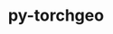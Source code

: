 ---
title: "py-torchgeo"
layout: cache
categories: [package, develop]
meta: {"versions": ["0.3.1", "0.4.0", "0.4.1"], "compilers": ["apple-clang@=14.0.0", "apple-clang@=14.0.3", "gcc@=11.3.0", "gcc@=7.3.1"], "oss": ["amzn2", "ubuntu22.04", "ventura"], "platforms": ["darwin", "linux"], "targets": ["aarch64", "ivybridge", "x86_64_v3", "x86_64_v4"], "stacks": ["ml-darwin-aarch64-mps", "ml-linux-x86_64-cpu", "ml-linux-x86_64-cuda", "root"], "num_specs": 120, "num_specs_by_stack": {"root": 120, "ml-darwin-aarch64-mps": 15, "ml-linux-x86_64-cpu": 31, "ml-linux-x86_64-cuda": 36}}
spec_details: [{"hash": "tw4ph2suzp65enafcdumt736xaxcrrfj", "compiler": "apple-clang@=14.0.0", "versions": ["0.4.1"], "os": "ventura", "platform": "darwin", "target": "aarch64", "variants": ["build_system=python_pip", "~datasets", "~docs", "~style", "~tests"], "stacks": ["root", "ml-darwin-aarch64-mps"], "size": "-", "tarball": "https://binaries.spack.io/develop/build_cache/darwin-ventura-aarch64/apple-clang-14.0.0/py-torchgeo-0.4.1/darwin-ventura-aarch64-apple-clang-14.0.0-py-torchgeo-0.4.1-tw4ph2suzp65enafcdumt736xaxcrrfj.spack"}, {"hash": "iidnpofkn6mvo5e4urypsumx6gk5mvsp", "compiler": "apple-clang@=14.0.0", "versions": ["0.4.1"], "os": "ventura", "platform": "darwin", "target": "aarch64", "variants": ["build_system=python_pip", "~datasets", "~docs", "~style", "~tests"], "stacks": ["root", "ml-darwin-aarch64-mps"], "size": "-", "tarball": "https://binaries.spack.io/develop/build_cache/darwin-ventura-aarch64/apple-clang-14.0.0/py-torchgeo-0.4.1/darwin-ventura-aarch64-apple-clang-14.0.0-py-torchgeo-0.4.1-iidnpofkn6mvo5e4urypsumx6gk5mvsp.spack"}, {"hash": "czcsrkutvnhlt4vtzlyyqgqwigbti63v", "compiler": "apple-clang@=14.0.0", "versions": ["0.4.1"], "os": "ventura", "platform": "darwin", "target": "aarch64", "variants": ["build_system=python_pip", "~datasets", "~docs", "~style", "~tests"], "stacks": ["root", "ml-darwin-aarch64-mps"], "size": "-", "tarball": "https://binaries.spack.io/develop/build_cache/darwin-ventura-aarch64/apple-clang-14.0.0/py-torchgeo-0.4.1/darwin-ventura-aarch64-apple-clang-14.0.0-py-torchgeo-0.4.1-czcsrkutvnhlt4vtzlyyqgqwigbti63v.spack"}, {"hash": "sfkoxce6t4nhdm2ozt4wf2rpw5n7csbg", "compiler": "apple-clang@=14.0.3", "versions": ["0.4.1"], "os": "ventura", "platform": "darwin", "target": "aarch64", "variants": ["build_system=python_pip", "~datasets", "~docs", "~style", "~tests"], "stacks": ["root", "ml-darwin-aarch64-mps"], "size": "-", "tarball": "https://binaries.spack.io/develop/build_cache/darwin-ventura-aarch64/apple-clang-14.0.3/py-torchgeo-0.4.1/darwin-ventura-aarch64-apple-clang-14.0.3-py-torchgeo-0.4.1-sfkoxce6t4nhdm2ozt4wf2rpw5n7csbg.spack"}, {"hash": "5tv7emzm3gyqlvr7rthecrwumvvxwyh2", "compiler": "apple-clang@=14.0.3", "versions": ["0.4.1"], "os": "ventura", "platform": "darwin", "target": "aarch64", "variants": ["build_system=python_pip", "~datasets", "~docs", "~style", "~tests"], "stacks": ["root", "ml-darwin-aarch64-mps"], "size": "-", "tarball": "https://binaries.spack.io/develop/build_cache/darwin-ventura-aarch64/apple-clang-14.0.3/py-torchgeo-0.4.1/darwin-ventura-aarch64-apple-clang-14.0.3-py-torchgeo-0.4.1-5tv7emzm3gyqlvr7rthecrwumvvxwyh2.spack"}, {"hash": "ejuod3fogd2easebsftb24vxngew4m47", "compiler": "apple-clang@=14.0.3", "versions": ["0.4.1"], "os": "ventura", "platform": "darwin", "target": "aarch64", "variants": ["build_system=python_pip", "~datasets", "~docs", "~style", "~tests"], "stacks": ["root", "ml-darwin-aarch64-mps"], "size": "-", "tarball": "https://binaries.spack.io/develop/build_cache/darwin-ventura-aarch64/apple-clang-14.0.3/py-torchgeo-0.4.1/darwin-ventura-aarch64-apple-clang-14.0.3-py-torchgeo-0.4.1-ejuod3fogd2easebsftb24vxngew4m47.spack"}, {"hash": "cddrv35rekszb6vnb2hg2keieqcpgjey", "compiler": "apple-clang@=14.0.3", "versions": ["0.4.1"], "os": "ventura", "platform": "darwin", "target": "aarch64", "variants": ["build_system=python_pip", "~datasets", "~docs", "~style", "~tests"], "stacks": ["root", "ml-darwin-aarch64-mps"], "size": "-", "tarball": "https://binaries.spack.io/develop/build_cache/darwin-ventura-aarch64/apple-clang-14.0.3/py-torchgeo-0.4.1/darwin-ventura-aarch64-apple-clang-14.0.3-py-torchgeo-0.4.1-cddrv35rekszb6vnb2hg2keieqcpgjey.spack"}, {"hash": "h5bhvivju36rpzn5zlz32sxo435m5mqo", "compiler": "apple-clang@=14.0.3", "versions": ["0.4.1"], "os": "ventura", "platform": "darwin", "target": "aarch64", "variants": ["build_system=python_pip", "~datasets", "~docs", "~style", "~tests"], "stacks": ["root", "ml-darwin-aarch64-mps"], "size": "-", "tarball": "https://binaries.spack.io/develop/build_cache/darwin-ventura-aarch64/apple-clang-14.0.3/py-torchgeo-0.4.1/darwin-ventura-aarch64-apple-clang-14.0.3-py-torchgeo-0.4.1-h5bhvivju36rpzn5zlz32sxo435m5mqo.spack"}, {"hash": "r5uu6iegl2hr76cme3kn7wdfvry2hocf", "compiler": "apple-clang@=14.0.3", "versions": ["0.4.1"], "os": "ventura", "platform": "darwin", "target": "aarch64", "variants": ["build_system=python_pip", "~datasets", "~docs", "~style", "~tests"], "stacks": ["root", "ml-darwin-aarch64-mps"], "size": "-", "tarball": "https://binaries.spack.io/develop/build_cache/darwin-ventura-aarch64/apple-clang-14.0.3/py-torchgeo-0.4.1/darwin-ventura-aarch64-apple-clang-14.0.3-py-torchgeo-0.4.1-r5uu6iegl2hr76cme3kn7wdfvry2hocf.spack"}, {"hash": "uhidrjitjjte4fdg6wiw62iswwxvikdd", "compiler": "apple-clang@=14.0.3", "versions": ["0.4.1"], "os": "ventura", "platform": "darwin", "target": "aarch64", "variants": ["build_system=python_pip", "~datasets", "~docs", "~style", "~tests"], "stacks": ["root", "ml-darwin-aarch64-mps"], "size": "-", "tarball": "https://binaries.spack.io/develop/build_cache/darwin-ventura-aarch64/apple-clang-14.0.3/py-torchgeo-0.4.1/darwin-ventura-aarch64-apple-clang-14.0.3-py-torchgeo-0.4.1-uhidrjitjjte4fdg6wiw62iswwxvikdd.spack"}, {"hash": "lrms7firs7zvjkylqykqhfph6cuwzr3e", "compiler": "apple-clang@=14.0.3", "versions": ["0.4.1"], "os": "ventura", "platform": "darwin", "target": "aarch64", "variants": ["build_system=python_pip", "~datasets", "~docs", "~style", "~tests"], "stacks": ["root", "ml-darwin-aarch64-mps"], "size": "-", "tarball": "https://binaries.spack.io/develop/build_cache/darwin-ventura-aarch64/apple-clang-14.0.3/py-torchgeo-0.4.1/darwin-ventura-aarch64-apple-clang-14.0.3-py-torchgeo-0.4.1-lrms7firs7zvjkylqykqhfph6cuwzr3e.spack"}, {"hash": "45viheuf5mvbfjw5zuoabqxbg4q2t5cs", "compiler": "apple-clang@=14.0.3", "versions": ["0.4.1"], "os": "ventura", "platform": "darwin", "target": "aarch64", "variants": ["build_system=python_pip", "~datasets", "~docs", "~style", "~tests"], "stacks": ["root", "ml-darwin-aarch64-mps"], "size": "-", "tarball": "https://binaries.spack.io/develop/build_cache/darwin-ventura-aarch64/apple-clang-14.0.3/py-torchgeo-0.4.1/darwin-ventura-aarch64-apple-clang-14.0.3-py-torchgeo-0.4.1-45viheuf5mvbfjw5zuoabqxbg4q2t5cs.spack"}, {"hash": "zyemouow4zuxx4yjbaojwk3t33dk4wnx", "compiler": "apple-clang@=14.0.3", "versions": ["0.4.1"], "os": "ventura", "platform": "darwin", "target": "aarch64", "variants": ["build_system=python_pip", "~datasets", "~docs", "~style", "~tests"], "stacks": ["root", "ml-darwin-aarch64-mps"], "size": "-", "tarball": "https://binaries.spack.io/develop/build_cache/darwin-ventura-aarch64/apple-clang-14.0.3/py-torchgeo-0.4.1/darwin-ventura-aarch64-apple-clang-14.0.3-py-torchgeo-0.4.1-zyemouow4zuxx4yjbaojwk3t33dk4wnx.spack"}, {"hash": "x6tx5hpaaeoefdngpczztuzr4a3wgzpo", "compiler": "apple-clang@=14.0.3", "versions": ["0.4.1"], "os": "ventura", "platform": "darwin", "target": "aarch64", "variants": ["build_system=python_pip", "~datasets", "~docs", "~style", "~tests"], "stacks": ["root", "ml-darwin-aarch64-mps"], "size": "-", "tarball": "https://binaries.spack.io/develop/build_cache/darwin-ventura-aarch64/apple-clang-14.0.3/py-torchgeo-0.4.1/darwin-ventura-aarch64-apple-clang-14.0.3-py-torchgeo-0.4.1-x6tx5hpaaeoefdngpczztuzr4a3wgzpo.spack"}, {"hash": "xyiktvqns6foqekfgsb3sgztjrpda4of", "compiler": "apple-clang@=14.0.3", "versions": ["0.4.1"], "os": "ventura", "platform": "darwin", "target": "aarch64", "variants": ["build_system=python_pip", "~datasets", "~docs", "~style", "~tests"], "stacks": ["root", "ml-darwin-aarch64-mps"], "size": "-", "tarball": "https://binaries.spack.io/develop/build_cache/darwin-ventura-aarch64/apple-clang-14.0.3/py-torchgeo-0.4.1/darwin-ventura-aarch64-apple-clang-14.0.3-py-torchgeo-0.4.1-xyiktvqns6foqekfgsb3sgztjrpda4of.spack"}, {"hash": "r2iprscqctz5tb5tg5gxaxqwdsspqxch", "compiler": "gcc@=7.3.1", "versions": ["0.3.1"], "os": "amzn2", "platform": "linux", "target": "ivybridge", "variants": ["build_system=python_pip", "~datasets", "~docs", "~style", "~tests"], "stacks": ["root"], "size": "-", "tarball": "https://binaries.spack.io/develop/build_cache/linux-amzn2-ivybridge/gcc-7.3.1/py-torchgeo-0.3.1/linux-amzn2-ivybridge-gcc-7.3.1-py-torchgeo-0.3.1-r2iprscqctz5tb5tg5gxaxqwdsspqxch.spack"}, {"hash": "kv46wexv4265rguzsbublhp5np2txfdj", "compiler": "gcc@=7.3.1", "versions": ["0.3.1"], "os": "amzn2", "platform": "linux", "target": "ivybridge", "variants": ["build_system=python_pip", "~datasets", "~docs", "~style", "~tests"], "stacks": ["root"], "size": "-", "tarball": "https://binaries.spack.io/develop/build_cache/linux-amzn2-ivybridge/gcc-7.3.1/py-torchgeo-0.3.1/linux-amzn2-ivybridge-gcc-7.3.1-py-torchgeo-0.3.1-kv46wexv4265rguzsbublhp5np2txfdj.spack"}, {"hash": "tyqklhzsllek7yonwiw7nd3utah5h4hn", "compiler": "gcc@=7.3.1", "versions": ["0.3.1"], "os": "amzn2", "platform": "linux", "target": "ivybridge", "variants": ["build_system=python_pip", "~datasets", "~docs", "~style", "~tests"], "stacks": ["root"], "size": "-", "tarball": "https://binaries.spack.io/develop/build_cache/linux-amzn2-ivybridge/gcc-7.3.1/py-torchgeo-0.3.1/linux-amzn2-ivybridge-gcc-7.3.1-py-torchgeo-0.3.1-tyqklhzsllek7yonwiw7nd3utah5h4hn.spack"}, {"hash": "azznserof5qmry2s33pynazteqom5p6e", "compiler": "gcc@=7.3.1", "versions": ["0.3.1"], "os": "amzn2", "platform": "linux", "target": "ivybridge", "variants": ["build_system=python_pip", "~datasets", "~docs", "~style", "~tests"], "stacks": ["root"], "size": "-", "tarball": "https://binaries.spack.io/develop/build_cache/linux-amzn2-ivybridge/gcc-7.3.1/py-torchgeo-0.3.1/linux-amzn2-ivybridge-gcc-7.3.1-py-torchgeo-0.3.1-azznserof5qmry2s33pynazteqom5p6e.spack"}, {"hash": "fant66zcj6ut76j7xbk33p326plzphjo", "compiler": "gcc@=7.3.1", "versions": ["0.3.1"], "os": "amzn2", "platform": "linux", "target": "ivybridge", "variants": ["build_system=python_pip", "~datasets", "~docs", "~style", "~tests"], "stacks": ["root"], "size": "-", "tarball": "https://binaries.spack.io/develop/build_cache/linux-amzn2-ivybridge/gcc-7.3.1/py-torchgeo-0.3.1/linux-amzn2-ivybridge-gcc-7.3.1-py-torchgeo-0.3.1-fant66zcj6ut76j7xbk33p326plzphjo.spack"}, {"hash": "agjm2nyrcj3h6oopn7tm53qpkuyesakz", "compiler": "gcc@=7.3.1", "versions": ["0.3.1"], "os": "amzn2", "platform": "linux", "target": "ivybridge", "variants": ["build_system=python_pip", "~datasets", "~docs", "~style", "~tests"], "stacks": ["root"], "size": "-", "tarball": "https://binaries.spack.io/develop/build_cache/linux-amzn2-ivybridge/gcc-7.3.1/py-torchgeo-0.3.1/linux-amzn2-ivybridge-gcc-7.3.1-py-torchgeo-0.3.1-agjm2nyrcj3h6oopn7tm53qpkuyesakz.spack"}, {"hash": "fwx35zlze6xfflvu3chgz3kd6nvpgphm", "compiler": "gcc@=7.3.1", "versions": ["0.3.1"], "os": "amzn2", "platform": "linux", "target": "ivybridge", "variants": ["build_system=python_pip", "~datasets", "~docs", "~style", "~tests"], "stacks": ["root"], "size": "-", "tarball": "https://binaries.spack.io/develop/build_cache/linux-amzn2-ivybridge/gcc-7.3.1/py-torchgeo-0.3.1/linux-amzn2-ivybridge-gcc-7.3.1-py-torchgeo-0.3.1-fwx35zlze6xfflvu3chgz3kd6nvpgphm.spack"}, {"hash": "4fnyu2hid2ax6lvevfifkolo65rc5enn", "compiler": "gcc@=7.3.1", "versions": ["0.3.1"], "os": "amzn2", "platform": "linux", "target": "x86_64_v3", "variants": ["build_system=python_pip", "~datasets", "~docs", "~style", "~tests"], "stacks": ["root"], "size": "-", "tarball": "https://binaries.spack.io/develop/build_cache/linux-amzn2-x86_64_v3/gcc-7.3.1/py-torchgeo-0.3.1/linux-amzn2-x86_64_v3-gcc-7.3.1-py-torchgeo-0.3.1-4fnyu2hid2ax6lvevfifkolo65rc5enn.spack"}, {"hash": "4y5y3frivk4epncuwajehamzvyn4iqpc", "compiler": "gcc@=7.3.1", "versions": ["0.3.1"], "os": "amzn2", "platform": "linux", "target": "x86_64_v3", "variants": ["build_system=python_pip", "~datasets", "~docs", "~style", "~tests"], "stacks": ["root"], "size": "-", "tarball": "https://binaries.spack.io/develop/build_cache/linux-amzn2-x86_64_v3/gcc-7.3.1/py-torchgeo-0.3.1/linux-amzn2-x86_64_v3-gcc-7.3.1-py-torchgeo-0.3.1-4y5y3frivk4epncuwajehamzvyn4iqpc.spack"}, {"hash": "m5vt2x7wcjfvtj2o5b4eisxbwofcbcyn", "compiler": "gcc@=7.3.1", "versions": ["0.3.1"], "os": "amzn2", "platform": "linux", "target": "x86_64_v3", "variants": ["build_system=python_pip", "~datasets", "~docs", "~style", "~tests"], "stacks": ["root"], "size": "-", "tarball": "https://binaries.spack.io/develop/build_cache/linux-amzn2-x86_64_v3/gcc-7.3.1/py-torchgeo-0.3.1/linux-amzn2-x86_64_v3-gcc-7.3.1-py-torchgeo-0.3.1-m5vt2x7wcjfvtj2o5b4eisxbwofcbcyn.spack"}, {"hash": "ftqofvtfohtlayynxipfmblrw4z4f2de", "compiler": "gcc@=7.3.1", "versions": ["0.3.1"], "os": "amzn2", "platform": "linux", "target": "x86_64_v3", "variants": ["build_system=python_pip", "~datasets", "~docs", "~style", "~tests"], "stacks": ["root"], "size": "-", "tarball": "https://binaries.spack.io/develop/build_cache/linux-amzn2-x86_64_v3/gcc-7.3.1/py-torchgeo-0.3.1/linux-amzn2-x86_64_v3-gcc-7.3.1-py-torchgeo-0.3.1-ftqofvtfohtlayynxipfmblrw4z4f2de.spack"}, {"hash": "54s7iryh362rga7q5pjriwvgjk2bzgl7", "compiler": "gcc@=7.3.1", "versions": ["0.3.1"], "os": "amzn2", "platform": "linux", "target": "x86_64_v3", "variants": ["build_system=python_pip", "~datasets", "~docs", "~style", "~tests"], "stacks": ["root"], "size": "-", "tarball": "https://binaries.spack.io/develop/build_cache/linux-amzn2-x86_64_v3/gcc-7.3.1/py-torchgeo-0.3.1/linux-amzn2-x86_64_v3-gcc-7.3.1-py-torchgeo-0.3.1-54s7iryh362rga7q5pjriwvgjk2bzgl7.spack"}, {"hash": "oeifmemq5rvslw7jqn4myak2cljfryuu", "compiler": "gcc@=7.3.1", "versions": ["0.3.1"], "os": "amzn2", "platform": "linux", "target": "x86_64_v3", "variants": ["~datasets", "~docs", "~style", "~tests"], "stacks": ["root"], "size": "-", "tarball": "https://binaries.spack.io/develop/build_cache/linux-amzn2-x86_64_v3/gcc-7.3.1/py-torchgeo-0.3.1/linux-amzn2-x86_64_v3-gcc-7.3.1-py-torchgeo-0.3.1-oeifmemq5rvslw7jqn4myak2cljfryuu.spack"}, {"hash": "5iknkuqnvp7ytmd44rc576qfabvmvipl", "compiler": "gcc@=7.3.1", "versions": ["0.3.1"], "os": "amzn2", "platform": "linux", "target": "x86_64_v3", "variants": ["build_system=python_pip", "~datasets", "~docs", "~style", "~tests"], "stacks": ["root"], "size": "-", "tarball": "https://binaries.spack.io/develop/build_cache/linux-amzn2-x86_64_v3/gcc-7.3.1/py-torchgeo-0.3.1/linux-amzn2-x86_64_v3-gcc-7.3.1-py-torchgeo-0.3.1-5iknkuqnvp7ytmd44rc576qfabvmvipl.spack"}, {"hash": "wev2fpzzi32mlqnsgalbpj4hyrdw34lw", "compiler": "gcc@=7.3.1", "versions": ["0.3.1"], "os": "amzn2", "platform": "linux", "target": "x86_64_v3", "variants": ["build_system=python_pip", "~datasets", "~docs", "~style", "~tests"], "stacks": ["root"], "size": "-", "tarball": "https://binaries.spack.io/develop/build_cache/linux-amzn2-x86_64_v3/gcc-7.3.1/py-torchgeo-0.3.1/linux-amzn2-x86_64_v3-gcc-7.3.1-py-torchgeo-0.3.1-wev2fpzzi32mlqnsgalbpj4hyrdw34lw.spack"}, {"hash": "6zg2zr36jli2hx5r7tyhx4wjzdzx5txp", "compiler": "gcc@=7.3.1", "versions": ["0.3.1"], "os": "amzn2", "platform": "linux", "target": "x86_64_v3", "variants": ["build_system=python_pip", "~datasets", "~docs", "~style", "~tests"], "stacks": ["root"], "size": "-", "tarball": "https://binaries.spack.io/develop/build_cache/linux-amzn2-x86_64_v3/gcc-7.3.1/py-torchgeo-0.3.1/linux-amzn2-x86_64_v3-gcc-7.3.1-py-torchgeo-0.3.1-6zg2zr36jli2hx5r7tyhx4wjzdzx5txp.spack"}, {"hash": "oqbxa6tktrba53xz27eheq6vvtxneyht", "compiler": "gcc@=7.3.1", "versions": ["0.4.0"], "os": "amzn2", "platform": "linux", "target": "x86_64_v3", "variants": ["build_system=python_pip", "~datasets", "~docs", "~style", "~tests"], "stacks": ["root", "ml-linux-x86_64-cpu"], "size": "-", "tarball": "https://binaries.spack.io/develop/build_cache/linux-amzn2-x86_64_v3/gcc-7.3.1/py-torchgeo-0.4.0/linux-amzn2-x86_64_v3-gcc-7.3.1-py-torchgeo-0.4.0-oqbxa6tktrba53xz27eheq6vvtxneyht.spack"}, {"hash": "s7vmhdoco2rczogy5r3fox4iaffz6udq", "compiler": "gcc@=7.3.1", "versions": ["0.3.1"], "os": "amzn2", "platform": "linux", "target": "x86_64_v3", "variants": ["build_system=python_pip", "~datasets", "~docs", "~style", "~tests"], "stacks": ["root"], "size": "-", "tarball": "https://binaries.spack.io/develop/build_cache/linux-amzn2-x86_64_v3/gcc-7.3.1/py-torchgeo-0.3.1/linux-amzn2-x86_64_v3-gcc-7.3.1-py-torchgeo-0.3.1-s7vmhdoco2rczogy5r3fox4iaffz6udq.spack"}, {"hash": "fqcmnwhrgcxq3pe7ju6hvczjxz2kwc3y", "compiler": "gcc@=7.3.1", "versions": ["0.3.1"], "os": "amzn2", "platform": "linux", "target": "x86_64_v3", "variants": ["build_system=python_pip", "~datasets", "~docs", "~style", "~tests"], "stacks": ["root"], "size": "-", "tarball": "https://binaries.spack.io/develop/build_cache/linux-amzn2-x86_64_v3/gcc-7.3.1/py-torchgeo-0.3.1/linux-amzn2-x86_64_v3-gcc-7.3.1-py-torchgeo-0.3.1-fqcmnwhrgcxq3pe7ju6hvczjxz2kwc3y.spack"}, {"hash": "xtsmj7niqanj7twxoiksu22bru26qrhs", "compiler": "gcc@=7.3.1", "versions": ["0.3.1"], "os": "amzn2", "platform": "linux", "target": "x86_64_v3", "variants": ["build_system=python_pip", "~datasets", "~docs", "~style", "~tests"], "stacks": ["root"], "size": "-", "tarball": "https://binaries.spack.io/develop/build_cache/linux-amzn2-x86_64_v3/gcc-7.3.1/py-torchgeo-0.3.1/linux-amzn2-x86_64_v3-gcc-7.3.1-py-torchgeo-0.3.1-xtsmj7niqanj7twxoiksu22bru26qrhs.spack"}, {"hash": "guqrsn4rnwfn4nhz4ganps6h2ojr3jrn", "compiler": "gcc@=7.3.1", "versions": ["0.3.1"], "os": "amzn2", "platform": "linux", "target": "x86_64_v3", "variants": ["build_system=python_pip", "~datasets", "~docs", "~style", "~tests"], "stacks": ["root"], "size": "-", "tarball": "https://binaries.spack.io/develop/build_cache/linux-amzn2-x86_64_v3/gcc-7.3.1/py-torchgeo-0.3.1/linux-amzn2-x86_64_v3-gcc-7.3.1-py-torchgeo-0.3.1-guqrsn4rnwfn4nhz4ganps6h2ojr3jrn.spack"}, {"hash": "shqzuenr7wzrpnulllklh33beef33x2u", "compiler": "gcc@=7.3.1", "versions": ["0.3.1"], "os": "amzn2", "platform": "linux", "target": "x86_64_v3", "variants": ["build_system=python_pip", "~datasets", "~docs", "~style", "~tests"], "stacks": ["root"], "size": "-", "tarball": "https://binaries.spack.io/develop/build_cache/linux-amzn2-x86_64_v3/gcc-7.3.1/py-torchgeo-0.3.1/linux-amzn2-x86_64_v3-gcc-7.3.1-py-torchgeo-0.3.1-shqzuenr7wzrpnulllklh33beef33x2u.spack"}, {"hash": "ciyilces2mlg7orgq7udtqczm66s6e35", "compiler": "gcc@=7.3.1", "versions": ["0.3.1"], "os": "amzn2", "platform": "linux", "target": "x86_64_v3", "variants": ["build_system=python_pip", "~datasets", "~docs", "~style", "~tests"], "stacks": ["root"], "size": "-", "tarball": "https://binaries.spack.io/develop/build_cache/linux-amzn2-x86_64_v3/gcc-7.3.1/py-torchgeo-0.3.1/linux-amzn2-x86_64_v3-gcc-7.3.1-py-torchgeo-0.3.1-ciyilces2mlg7orgq7udtqczm66s6e35.spack"}, {"hash": "nto3bjsv73guhezqkeyfbcdputnqfike", "compiler": "gcc@=7.3.1", "versions": ["0.3.1"], "os": "amzn2", "platform": "linux", "target": "x86_64_v3", "variants": ["build_system=python_pip", "~datasets", "~docs", "~style", "~tests"], "stacks": ["root"], "size": "-", "tarball": "https://binaries.spack.io/develop/build_cache/linux-amzn2-x86_64_v3/gcc-7.3.1/py-torchgeo-0.3.1/linux-amzn2-x86_64_v3-gcc-7.3.1-py-torchgeo-0.3.1-nto3bjsv73guhezqkeyfbcdputnqfike.spack"}, {"hash": "bv4yemwd67v2bhlaihypdlemuidriest", "compiler": "gcc@=7.3.1", "versions": ["0.3.1"], "os": "amzn2", "platform": "linux", "target": "x86_64_v3", "variants": ["~datasets", "~docs", "~style", "~tests"], "stacks": ["root"], "size": "-", "tarball": "https://binaries.spack.io/develop/build_cache/linux-amzn2-x86_64_v3/gcc-7.3.1/py-torchgeo-0.3.1/linux-amzn2-x86_64_v3-gcc-7.3.1-py-torchgeo-0.3.1-bv4yemwd67v2bhlaihypdlemuidriest.spack"}, {"hash": "hqbqszmhdr3uslkczek47dkbxnakby6k", "compiler": "gcc@=7.3.1", "versions": ["0.3.1"], "os": "amzn2", "platform": "linux", "target": "x86_64_v3", "variants": ["build_system=python_pip", "~datasets", "~docs", "~style", "~tests"], "stacks": ["root"], "size": "-", "tarball": "https://binaries.spack.io/develop/build_cache/linux-amzn2-x86_64_v3/gcc-7.3.1/py-torchgeo-0.3.1/linux-amzn2-x86_64_v3-gcc-7.3.1-py-torchgeo-0.3.1-hqbqszmhdr3uslkczek47dkbxnakby6k.spack"}, {"hash": "awfaff2q4ypmtdvydvkdh6ztoqgqplqt", "compiler": "gcc@=7.3.1", "versions": ["0.3.1"], "os": "amzn2", "platform": "linux", "target": "x86_64_v3", "variants": ["build_system=python_pip", "~datasets", "~docs", "~style", "~tests"], "stacks": ["root"], "size": "-", "tarball": "https://binaries.spack.io/develop/build_cache/linux-amzn2-x86_64_v3/gcc-7.3.1/py-torchgeo-0.3.1/linux-amzn2-x86_64_v3-gcc-7.3.1-py-torchgeo-0.3.1-awfaff2q4ypmtdvydvkdh6ztoqgqplqt.spack"}, {"hash": "tqy3bgtqxmwpg7fluyd4elt7xfqylmd4", "compiler": "gcc@=7.3.1", "versions": ["0.4.0"], "os": "amzn2", "platform": "linux", "target": "x86_64_v3", "variants": ["build_system=python_pip", "~datasets", "~docs", "~style", "~tests"], "stacks": ["root", "ml-linux-x86_64-cuda"], "size": "-", "tarball": "https://binaries.spack.io/develop/build_cache/linux-amzn2-x86_64_v3/gcc-7.3.1/py-torchgeo-0.4.0/linux-amzn2-x86_64_v3-gcc-7.3.1-py-torchgeo-0.4.0-tqy3bgtqxmwpg7fluyd4elt7xfqylmd4.spack"}, {"hash": "i6z4qk2g6onrtccqfud3rja5n7e3tno5", "compiler": "gcc@=7.3.1", "versions": ["0.3.1"], "os": "amzn2", "platform": "linux", "target": "x86_64_v3", "variants": ["build_system=python_pip", "~datasets", "~docs", "~style", "~tests"], "stacks": ["root"], "size": "-", "tarball": "https://binaries.spack.io/develop/build_cache/linux-amzn2-x86_64_v3/gcc-7.3.1/py-torchgeo-0.3.1/linux-amzn2-x86_64_v3-gcc-7.3.1-py-torchgeo-0.3.1-i6z4qk2g6onrtccqfud3rja5n7e3tno5.spack"}, {"hash": "kid5qtvws5psj6zzf3eeshtllcjfotkj", "compiler": "gcc@=7.3.1", "versions": ["0.3.1"], "os": "amzn2", "platform": "linux", "target": "x86_64_v3", "variants": ["build_system=python_pip", "~datasets", "~docs", "~style", "~tests"], "stacks": ["root"], "size": "-", "tarball": "https://binaries.spack.io/develop/build_cache/linux-amzn2-x86_64_v3/gcc-7.3.1/py-torchgeo-0.3.1/linux-amzn2-x86_64_v3-gcc-7.3.1-py-torchgeo-0.3.1-kid5qtvws5psj6zzf3eeshtllcjfotkj.spack"}, {"hash": "zu3gc2umxj2mavktt6gnxuyd5upxtmun", "compiler": "gcc@=7.3.1", "versions": ["0.3.1"], "os": "amzn2", "platform": "linux", "target": "x86_64_v3", "variants": ["build_system=python_pip", "~datasets", "~docs", "~style", "~tests"], "stacks": ["root"], "size": "-", "tarball": "https://binaries.spack.io/develop/build_cache/linux-amzn2-x86_64_v3/gcc-7.3.1/py-torchgeo-0.3.1/linux-amzn2-x86_64_v3-gcc-7.3.1-py-torchgeo-0.3.1-zu3gc2umxj2mavktt6gnxuyd5upxtmun.spack"}, {"hash": "bfwv6hwtoafikifwk2pgg4ohiioeb3cd", "compiler": "gcc@=7.3.1", "versions": ["0.3.1"], "os": "amzn2", "platform": "linux", "target": "x86_64_v3", "variants": ["build_system=python_pip", "~datasets", "~docs", "~style", "~tests"], "stacks": ["root"], "size": "-", "tarball": "https://binaries.spack.io/develop/build_cache/linux-amzn2-x86_64_v3/gcc-7.3.1/py-torchgeo-0.3.1/linux-amzn2-x86_64_v3-gcc-7.3.1-py-torchgeo-0.3.1-bfwv6hwtoafikifwk2pgg4ohiioeb3cd.spack"}, {"hash": "kjy3r2bmh27wlezxc2idkwxrwneoeo72", "compiler": "gcc@=7.3.1", "versions": ["0.3.1"], "os": "amzn2", "platform": "linux", "target": "x86_64_v3", "variants": ["build_system=python_pip", "~datasets", "~docs", "~style", "~tests"], "stacks": ["root"], "size": "-", "tarball": "https://binaries.spack.io/develop/build_cache/linux-amzn2-x86_64_v3/gcc-7.3.1/py-torchgeo-0.3.1/linux-amzn2-x86_64_v3-gcc-7.3.1-py-torchgeo-0.3.1-kjy3r2bmh27wlezxc2idkwxrwneoeo72.spack"}, {"hash": "hwbunhetkcimqomxwcmqvlgcm3w43uun", "compiler": "gcc@=7.3.1", "versions": ["0.3.1"], "os": "amzn2", "platform": "linux", "target": "x86_64_v3", "variants": ["build_system=python_pip", "~datasets", "~docs", "~style", "~tests"], "stacks": ["root"], "size": "-", "tarball": "https://binaries.spack.io/develop/build_cache/linux-amzn2-x86_64_v3/gcc-7.3.1/py-torchgeo-0.3.1/linux-amzn2-x86_64_v3-gcc-7.3.1-py-torchgeo-0.3.1-hwbunhetkcimqomxwcmqvlgcm3w43uun.spack"}, {"hash": "uf3m3u5qhng5vfq4hs2exfxyallrcu4g", "compiler": "gcc@=7.3.1", "versions": ["0.3.1"], "os": "amzn2", "platform": "linux", "target": "x86_64_v3", "variants": ["build_system=python_pip", "~datasets", "~docs", "~style", "~tests"], "stacks": ["root"], "size": "-", "tarball": "https://binaries.spack.io/develop/build_cache/linux-amzn2-x86_64_v3/gcc-7.3.1/py-torchgeo-0.3.1/linux-amzn2-x86_64_v3-gcc-7.3.1-py-torchgeo-0.3.1-uf3m3u5qhng5vfq4hs2exfxyallrcu4g.spack"}, {"hash": "f53ehxlkkmjkz6zc7eekrupvuh76t2el", "compiler": "gcc@=7.3.1", "versions": ["0.3.1"], "os": "amzn2", "platform": "linux", "target": "x86_64_v3", "variants": ["~datasets", "~docs", "~style", "~tests"], "stacks": ["root"], "size": "-", "tarball": "https://binaries.spack.io/develop/build_cache/linux-amzn2-x86_64_v3/gcc-7.3.1/py-torchgeo-0.3.1/linux-amzn2-x86_64_v3-gcc-7.3.1-py-torchgeo-0.3.1-f53ehxlkkmjkz6zc7eekrupvuh76t2el.spack"}, {"hash": "ev4xvzgxtxpxhxd76dr2r4g4bbtjs7ly", "compiler": "gcc@=7.3.1", "versions": ["0.4.1"], "os": "amzn2", "platform": "linux", "target": "x86_64_v3", "variants": ["build_system=python_pip", "~datasets", "~docs", "~style", "~tests"], "stacks": ["root", "ml-linux-x86_64-cuda"], "size": "-", "tarball": "https://binaries.spack.io/develop/build_cache/linux-amzn2-x86_64_v3/gcc-7.3.1/py-torchgeo-0.4.1/linux-amzn2-x86_64_v3-gcc-7.3.1-py-torchgeo-0.4.1-ev4xvzgxtxpxhxd76dr2r4g4bbtjs7ly.spack"}, {"hash": "4eydxpckngnxsnjxp7vf6o4yw52t7sdw", "compiler": "gcc@=7.3.1", "versions": ["0.4.1"], "os": "amzn2", "platform": "linux", "target": "x86_64_v3", "variants": ["build_system=python_pip", "~datasets", "~docs", "~style", "~tests"], "stacks": ["root", "ml-linux-x86_64-cpu"], "size": "-", "tarball": "https://binaries.spack.io/develop/build_cache/linux-amzn2-x86_64_v3/gcc-7.3.1/py-torchgeo-0.4.1/linux-amzn2-x86_64_v3-gcc-7.3.1-py-torchgeo-0.4.1-4eydxpckngnxsnjxp7vf6o4yw52t7sdw.spack"}, {"hash": "vajvxbxpuk27tg6qegdo5qxgibwm5cxl", "compiler": "gcc@=7.3.1", "versions": ["0.3.1"], "os": "amzn2", "platform": "linux", "target": "x86_64_v4", "variants": ["~datasets", "~docs", "~style", "~tests"], "stacks": ["root"], "size": "-", "tarball": "https://binaries.spack.io/develop/build_cache/linux-amzn2-x86_64_v4/gcc-7.3.1/py-torchgeo-0.3.1/linux-amzn2-x86_64_v4-gcc-7.3.1-py-torchgeo-0.3.1-vajvxbxpuk27tg6qegdo5qxgibwm5cxl.spack"}, {"hash": "dzcpdiremy2irubrnj62fxism5gdgveh", "compiler": "gcc@=7.3.1", "versions": ["0.3.1"], "os": "amzn2", "platform": "linux", "target": "x86_64_v4", "variants": ["~datasets", "~docs", "~style", "~tests"], "stacks": ["root"], "size": "-", "tarball": "https://binaries.spack.io/develop/build_cache/linux-amzn2-x86_64_v4/gcc-7.3.1/py-torchgeo-0.3.1/linux-amzn2-x86_64_v4-gcc-7.3.1-py-torchgeo-0.3.1-dzcpdiremy2irubrnj62fxism5gdgveh.spack"}, {"hash": "42fvhmfuwmkwbjpucrxdow6cnm3iizvw", "compiler": "gcc@=7.3.1", "versions": ["0.3.1"], "os": "amzn2", "platform": "linux", "target": "x86_64_v4", "variants": ["~datasets", "~docs", "~style", "~tests"], "stacks": ["root"], "size": "-", "tarball": "https://binaries.spack.io/develop/build_cache/linux-amzn2-x86_64_v4/gcc-7.3.1/py-torchgeo-0.3.1/linux-amzn2-x86_64_v4-gcc-7.3.1-py-torchgeo-0.3.1-42fvhmfuwmkwbjpucrxdow6cnm3iizvw.spack"}, {"hash": "dqlr4d3x5q6dexzhgv5wub4icv5cy4ew", "compiler": "gcc@=7.3.1", "versions": ["0.3.1"], "os": "amzn2", "platform": "linux", "target": "x86_64_v4", "variants": ["~datasets", "~docs", "~style", "~tests"], "stacks": ["root"], "size": "-", "tarball": "https://binaries.spack.io/develop/build_cache/linux-amzn2-x86_64_v4/gcc-7.3.1/py-torchgeo-0.3.1/linux-amzn2-x86_64_v4-gcc-7.3.1-py-torchgeo-0.3.1-dqlr4d3x5q6dexzhgv5wub4icv5cy4ew.spack"}, {"hash": "h7uuscdmqx72zczdcwmefsvvmyvtr7ie", "compiler": "gcc@=11.3.0", "versions": ["0.4.1"], "os": "ubuntu22.04", "platform": "linux", "target": "x86_64_v3", "variants": ["build_system=python_pip", "~datasets", "~docs", "~style", "~tests"], "stacks": ["root", "ml-linux-x86_64-cuda"], "size": "-", "tarball": "https://binaries.spack.io/develop/build_cache/linux-ubuntu22.04-x86_64_v3/gcc-11.3.0/py-torchgeo-0.4.1/linux-ubuntu22.04-x86_64_v3-gcc-11.3.0-py-torchgeo-0.4.1-h7uuscdmqx72zczdcwmefsvvmyvtr7ie.spack"}, {"hash": "42tkumcfhyyvdo6mem2oggpsc7rj3ubi", "compiler": "gcc@=11.3.0", "versions": ["0.4.1"], "os": "ubuntu22.04", "platform": "linux", "target": "x86_64_v3", "variants": ["build_system=python_pip", "~datasets", "~docs", "~style", "~tests"], "stacks": ["root", "ml-linux-x86_64-cpu"], "size": "-", "tarball": "https://binaries.spack.io/develop/build_cache/linux-ubuntu22.04-x86_64_v3/gcc-11.3.0/py-torchgeo-0.4.1/linux-ubuntu22.04-x86_64_v3-gcc-11.3.0-py-torchgeo-0.4.1-42tkumcfhyyvdo6mem2oggpsc7rj3ubi.spack"}, {"hash": "b76rwn3asxbpmkmrmxlm47aivdii4p4f", "compiler": "gcc@=11.3.0", "versions": ["0.4.1"], "os": "ubuntu22.04", "platform": "linux", "target": "x86_64_v3", "variants": ["build_system=python_pip", "~datasets", "~docs", "~style", "~tests"], "stacks": ["root", "ml-linux-x86_64-cuda"], "size": "-", "tarball": "https://binaries.spack.io/develop/build_cache/linux-ubuntu22.04-x86_64_v3/gcc-11.3.0/py-torchgeo-0.4.1/linux-ubuntu22.04-x86_64_v3-gcc-11.3.0-py-torchgeo-0.4.1-b76rwn3asxbpmkmrmxlm47aivdii4p4f.spack"}, {"hash": "a6gnjokhmz2nvmtmdf3h3kbo43djq75c", "compiler": "gcc@=11.3.0", "versions": ["0.4.1"], "os": "ubuntu22.04", "platform": "linux", "target": "x86_64_v3", "variants": ["build_system=python_pip", "~datasets", "~docs", "~style", "~tests"], "stacks": ["root", "ml-linux-x86_64-cpu"], "size": "-", "tarball": "https://binaries.spack.io/develop/build_cache/linux-ubuntu22.04-x86_64_v3/gcc-11.3.0/py-torchgeo-0.4.1/linux-ubuntu22.04-x86_64_v3-gcc-11.3.0-py-torchgeo-0.4.1-a6gnjokhmz2nvmtmdf3h3kbo43djq75c.spack"}, {"hash": "blrlnljq2lfzvne3hytuber6zm2teudi", "compiler": "gcc@=11.3.0", "versions": ["0.4.1"], "os": "ubuntu22.04", "platform": "linux", "target": "x86_64_v3", "variants": ["build_system=python_pip", "~datasets", "~docs", "~style", "~tests"], "stacks": ["root", "ml-linux-x86_64-cuda"], "size": "-", "tarball": "https://binaries.spack.io/develop/build_cache/linux-ubuntu22.04-x86_64_v3/gcc-11.3.0/py-torchgeo-0.4.1/linux-ubuntu22.04-x86_64_v3-gcc-11.3.0-py-torchgeo-0.4.1-blrlnljq2lfzvne3hytuber6zm2teudi.spack"}, {"hash": "dqfe7ppbpyxncvpabq4lxwywqvdc3smq", "compiler": "gcc@=11.3.0", "versions": ["0.4.1"], "os": "ubuntu22.04", "platform": "linux", "target": "x86_64_v3", "variants": ["build_system=python_pip", "~datasets", "~docs", "~style", "~tests"], "stacks": ["root", "ml-linux-x86_64-cpu"], "size": "-", "tarball": "https://binaries.spack.io/develop/build_cache/linux-ubuntu22.04-x86_64_v3/gcc-11.3.0/py-torchgeo-0.4.1/linux-ubuntu22.04-x86_64_v3-gcc-11.3.0-py-torchgeo-0.4.1-dqfe7ppbpyxncvpabq4lxwywqvdc3smq.spack"}, {"hash": "3ulx2ie3osafovrbjbzvscv5u3g3ct2y", "compiler": "gcc@=11.3.0", "versions": ["0.4.1"], "os": "ubuntu22.04", "platform": "linux", "target": "x86_64_v3", "variants": ["build_system=python_pip", "~datasets", "~docs", "~style", "~tests"], "stacks": ["root", "ml-linux-x86_64-cuda"], "size": "-", "tarball": "https://binaries.spack.io/develop/build_cache/linux-ubuntu22.04-x86_64_v3/gcc-11.3.0/py-torchgeo-0.4.1/linux-ubuntu22.04-x86_64_v3-gcc-11.3.0-py-torchgeo-0.4.1-3ulx2ie3osafovrbjbzvscv5u3g3ct2y.spack"}, {"hash": "ac5ldbq6mha63ilupwxvvtjsnwwanmge", "compiler": "gcc@=11.3.0", "versions": ["0.4.1"], "os": "ubuntu22.04", "platform": "linux", "target": "x86_64_v3", "variants": ["build_system=python_pip", "~datasets", "~docs", "~style", "~tests"], "stacks": ["root", "ml-linux-x86_64-cuda"], "size": "-", "tarball": "https://binaries.spack.io/develop/build_cache/linux-ubuntu22.04-x86_64_v3/gcc-11.3.0/py-torchgeo-0.4.1/linux-ubuntu22.04-x86_64_v3-gcc-11.3.0-py-torchgeo-0.4.1-ac5ldbq6mha63ilupwxvvtjsnwwanmge.spack"}, {"hash": "2zeljv53ndcmdoea25rjgc2a4pkzwcio", "compiler": "gcc@=11.3.0", "versions": ["0.4.1"], "os": "ubuntu22.04", "platform": "linux", "target": "x86_64_v3", "variants": ["build_system=python_pip", "~datasets", "~docs", "~style", "~tests"], "stacks": ["root", "ml-linux-x86_64-cuda"], "size": "-", "tarball": "https://binaries.spack.io/develop/build_cache/linux-ubuntu22.04-x86_64_v3/gcc-11.3.0/py-torchgeo-0.4.1/linux-ubuntu22.04-x86_64_v3-gcc-11.3.0-py-torchgeo-0.4.1-2zeljv53ndcmdoea25rjgc2a4pkzwcio.spack"}, {"hash": "bezkpdfkhvfreb3re75a34moufedtaww", "compiler": "gcc@=11.3.0", "versions": ["0.4.1"], "os": "ubuntu22.04", "platform": "linux", "target": "x86_64_v3", "variants": ["build_system=python_pip", "~datasets", "~docs", "~style", "~tests"], "stacks": ["root", "ml-linux-x86_64-cpu"], "size": "-", "tarball": "https://binaries.spack.io/develop/build_cache/linux-ubuntu22.04-x86_64_v3/gcc-11.3.0/py-torchgeo-0.4.1/linux-ubuntu22.04-x86_64_v3-gcc-11.3.0-py-torchgeo-0.4.1-bezkpdfkhvfreb3re75a34moufedtaww.spack"}, {"hash": "4vwdbazmhceuwycytsutmz63acscdkpw", "compiler": "gcc@=11.3.0", "versions": ["0.4.1"], "os": "ubuntu22.04", "platform": "linux", "target": "x86_64_v3", "variants": ["build_system=python_pip", "~datasets", "~docs", "~style", "~tests"], "stacks": ["root", "ml-linux-x86_64-cpu"], "size": "-", "tarball": "https://binaries.spack.io/develop/build_cache/linux-ubuntu22.04-x86_64_v3/gcc-11.3.0/py-torchgeo-0.4.1/linux-ubuntu22.04-x86_64_v3-gcc-11.3.0-py-torchgeo-0.4.1-4vwdbazmhceuwycytsutmz63acscdkpw.spack"}, {"hash": "e6xaexubwyraazzibdxkyty5rqbsfbgi", "compiler": "gcc@=11.3.0", "versions": ["0.4.1"], "os": "ubuntu22.04", "platform": "linux", "target": "x86_64_v3", "variants": ["build_system=python_pip", "~datasets", "~docs", "~style", "~tests"], "stacks": ["root", "ml-linux-x86_64-cpu"], "size": "-", "tarball": "https://binaries.spack.io/develop/build_cache/linux-ubuntu22.04-x86_64_v3/gcc-11.3.0/py-torchgeo-0.4.1/linux-ubuntu22.04-x86_64_v3-gcc-11.3.0-py-torchgeo-0.4.1-e6xaexubwyraazzibdxkyty5rqbsfbgi.spack"}, {"hash": "2phmupxetjfvmmn5662axsedjlzwfrfh", "compiler": "gcc@=11.3.0", "versions": ["0.4.1"], "os": "ubuntu22.04", "platform": "linux", "target": "x86_64_v3", "variants": ["build_system=python_pip", "~datasets", "~docs", "~style", "~tests"], "stacks": ["root", "ml-linux-x86_64-cuda"], "size": "-", "tarball": "https://binaries.spack.io/develop/build_cache/linux-ubuntu22.04-x86_64_v3/gcc-11.3.0/py-torchgeo-0.4.1/linux-ubuntu22.04-x86_64_v3-gcc-11.3.0-py-torchgeo-0.4.1-2phmupxetjfvmmn5662axsedjlzwfrfh.spack"}, {"hash": "dkfra4cgkmqvrsdr67iindx27h63rmd6", "compiler": "gcc@=11.3.0", "versions": ["0.4.1"], "os": "ubuntu22.04", "platform": "linux", "target": "x86_64_v3", "variants": ["build_system=python_pip", "~datasets", "~docs", "~style", "~tests"], "stacks": ["root", "ml-linux-x86_64-cuda"], "size": "-", "tarball": "https://binaries.spack.io/develop/build_cache/linux-ubuntu22.04-x86_64_v3/gcc-11.3.0/py-torchgeo-0.4.1/linux-ubuntu22.04-x86_64_v3-gcc-11.3.0-py-torchgeo-0.4.1-dkfra4cgkmqvrsdr67iindx27h63rmd6.spack"}, {"hash": "2trxx2erf5qsb3s2c6tjtx6nlq3zx3sr", "compiler": "gcc@=11.3.0", "versions": ["0.4.1"], "os": "ubuntu22.04", "platform": "linux", "target": "x86_64_v3", "variants": ["build_system=python_pip", "~datasets", "~docs", "~style", "~tests"], "stacks": ["root", "ml-linux-x86_64-cuda"], "size": "-", "tarball": "https://binaries.spack.io/develop/build_cache/linux-ubuntu22.04-x86_64_v3/gcc-11.3.0/py-torchgeo-0.4.1/linux-ubuntu22.04-x86_64_v3-gcc-11.3.0-py-torchgeo-0.4.1-2trxx2erf5qsb3s2c6tjtx6nlq3zx3sr.spack"}, {"hash": "agqnvsgfwlr26rzgfdrvfxylx2ka4c3r", "compiler": "gcc@=11.3.0", "versions": ["0.4.1"], "os": "ubuntu22.04", "platform": "linux", "target": "x86_64_v3", "variants": ["build_system=python_pip", "~datasets", "~docs", "~style", "~tests"], "stacks": ["root", "ml-linux-x86_64-cuda"], "size": "-", "tarball": "https://binaries.spack.io/develop/build_cache/linux-ubuntu22.04-x86_64_v3/gcc-11.3.0/py-torchgeo-0.4.1/linux-ubuntu22.04-x86_64_v3-gcc-11.3.0-py-torchgeo-0.4.1-agqnvsgfwlr26rzgfdrvfxylx2ka4c3r.spack"}, {"hash": "gciel4asrd4tvpfiri2rrfpggej4y2mt", "compiler": "gcc@=11.3.0", "versions": ["0.4.1"], "os": "ubuntu22.04", "platform": "linux", "target": "x86_64_v3", "variants": ["build_system=python_pip", "~datasets", "~docs", "~style", "~tests"], "stacks": ["root", "ml-linux-x86_64-cuda"], "size": "-", "tarball": "https://binaries.spack.io/develop/build_cache/linux-ubuntu22.04-x86_64_v3/gcc-11.3.0/py-torchgeo-0.4.1/linux-ubuntu22.04-x86_64_v3-gcc-11.3.0-py-torchgeo-0.4.1-gciel4asrd4tvpfiri2rrfpggej4y2mt.spack"}, {"hash": "fewmctnsczukpqt4xcctyfot7sod4gio", "compiler": "gcc@=11.3.0", "versions": ["0.4.1"], "os": "ubuntu22.04", "platform": "linux", "target": "x86_64_v3", "variants": ["build_system=python_pip", "~datasets", "~docs", "~style", "~tests"], "stacks": ["root", "ml-linux-x86_64-cpu"], "size": "-", "tarball": "https://binaries.spack.io/develop/build_cache/linux-ubuntu22.04-x86_64_v3/gcc-11.3.0/py-torchgeo-0.4.1/linux-ubuntu22.04-x86_64_v3-gcc-11.3.0-py-torchgeo-0.4.1-fewmctnsczukpqt4xcctyfot7sod4gio.spack"}, {"hash": "7n742loxldswlamfix2lrn2i6ozvv4he", "compiler": "gcc@=11.3.0", "versions": ["0.4.1"], "os": "ubuntu22.04", "platform": "linux", "target": "x86_64_v3", "variants": ["build_system=python_pip", "~datasets", "~docs", "~style", "~tests"], "stacks": ["root", "ml-linux-x86_64-cuda"], "size": "-", "tarball": "https://binaries.spack.io/develop/build_cache/linux-ubuntu22.04-x86_64_v3/gcc-11.3.0/py-torchgeo-0.4.1/linux-ubuntu22.04-x86_64_v3-gcc-11.3.0-py-torchgeo-0.4.1-7n742loxldswlamfix2lrn2i6ozvv4he.spack"}, {"hash": "22u5syqf7xr5cjhqdxe7troyxp3zo4u3", "compiler": "gcc@=11.3.0", "versions": ["0.4.1"], "os": "ubuntu22.04", "platform": "linux", "target": "x86_64_v3", "variants": ["build_system=python_pip", "~datasets", "~docs", "~style", "~tests"], "stacks": ["root", "ml-linux-x86_64-cuda"], "size": "-", "tarball": "https://binaries.spack.io/develop/build_cache/linux-ubuntu22.04-x86_64_v3/gcc-11.3.0/py-torchgeo-0.4.1/linux-ubuntu22.04-x86_64_v3-gcc-11.3.0-py-torchgeo-0.4.1-22u5syqf7xr5cjhqdxe7troyxp3zo4u3.spack"}, {"hash": "fmxy7ihrjr6egd3hwrj6ocmf4dbo7lbt", "compiler": "gcc@=11.3.0", "versions": ["0.4.1"], "os": "ubuntu22.04", "platform": "linux", "target": "x86_64_v3", "variants": ["build_system=python_pip", "~datasets", "~docs", "~style", "~tests"], "stacks": ["root", "ml-linux-x86_64-cpu"], "size": "-", "tarball": "https://binaries.spack.io/develop/build_cache/linux-ubuntu22.04-x86_64_v3/gcc-11.3.0/py-torchgeo-0.4.1/linux-ubuntu22.04-x86_64_v3-gcc-11.3.0-py-torchgeo-0.4.1-fmxy7ihrjr6egd3hwrj6ocmf4dbo7lbt.spack"}, {"hash": "3shnm6oqkcmrlaun2ro7fqlst6vnscsu", "compiler": "gcc@=11.3.0", "versions": ["0.4.1"], "os": "ubuntu22.04", "platform": "linux", "target": "x86_64_v3", "variants": ["build_system=python_pip", "~datasets", "~docs", "~style", "~tests"], "stacks": ["root", "ml-linux-x86_64-cpu"], "size": "-", "tarball": "https://binaries.spack.io/develop/build_cache/linux-ubuntu22.04-x86_64_v3/gcc-11.3.0/py-torchgeo-0.4.1/linux-ubuntu22.04-x86_64_v3-gcc-11.3.0-py-torchgeo-0.4.1-3shnm6oqkcmrlaun2ro7fqlst6vnscsu.spack"}, {"hash": "v4a7lrlncap6ubotnzks6r7ijsbiboay", "compiler": "gcc@=11.3.0", "versions": ["0.4.1"], "os": "ubuntu22.04", "platform": "linux", "target": "x86_64_v3", "variants": ["build_system=python_pip", "~datasets", "~docs", "~style", "~tests"], "stacks": ["root", "ml-linux-x86_64-cpu"], "size": "-", "tarball": "https://binaries.spack.io/develop/build_cache/linux-ubuntu22.04-x86_64_v3/gcc-11.3.0/py-torchgeo-0.4.1/linux-ubuntu22.04-x86_64_v3-gcc-11.3.0-py-torchgeo-0.4.1-v4a7lrlncap6ubotnzks6r7ijsbiboay.spack"}, {"hash": "bv557nlb46hrnyw3julzbedxpnm7u3dl", "compiler": "gcc@=11.3.0", "versions": ["0.4.1"], "os": "ubuntu22.04", "platform": "linux", "target": "x86_64_v3", "variants": ["build_system=python_pip", "~datasets", "~docs", "~style", "~tests"], "stacks": ["root", "ml-linux-x86_64-cpu"], "size": "-", "tarball": "https://binaries.spack.io/develop/build_cache/linux-ubuntu22.04-x86_64_v3/gcc-11.3.0/py-torchgeo-0.4.1/linux-ubuntu22.04-x86_64_v3-gcc-11.3.0-py-torchgeo-0.4.1-bv557nlb46hrnyw3julzbedxpnm7u3dl.spack"}, {"hash": "4egwegvyewolgvju4lu7nlanaf3bnsa5", "compiler": "gcc@=11.3.0", "versions": ["0.4.1"], "os": "ubuntu22.04", "platform": "linux", "target": "x86_64_v3", "variants": ["build_system=python_pip", "~datasets", "~docs", "~style", "~tests"], "stacks": ["root", "ml-linux-x86_64-cpu"], "size": "-", "tarball": "https://binaries.spack.io/develop/build_cache/linux-ubuntu22.04-x86_64_v3/gcc-11.3.0/py-torchgeo-0.4.1/linux-ubuntu22.04-x86_64_v3-gcc-11.3.0-py-torchgeo-0.4.1-4egwegvyewolgvju4lu7nlanaf3bnsa5.spack"}, {"hash": "fwjvdlczvdlkmudyo7jghfw3mib2fhrp", "compiler": "gcc@=11.3.0", "versions": ["0.4.1"], "os": "ubuntu22.04", "platform": "linux", "target": "x86_64_v3", "variants": ["build_system=python_pip", "~datasets", "~docs", "~style", "~tests"], "stacks": ["root", "ml-linux-x86_64-cuda"], "size": "-", "tarball": "https://binaries.spack.io/develop/build_cache/linux-ubuntu22.04-x86_64_v3/gcc-11.3.0/py-torchgeo-0.4.1/linux-ubuntu22.04-x86_64_v3-gcc-11.3.0-py-torchgeo-0.4.1-fwjvdlczvdlkmudyo7jghfw3mib2fhrp.spack"}, {"hash": "pussxj3h6fm4bs4efkmkab24zb56lfzy", "compiler": "gcc@=11.3.0", "versions": ["0.4.1"], "os": "ubuntu22.04", "platform": "linux", "target": "x86_64_v3", "variants": ["build_system=python_pip", "~datasets", "~docs", "~style", "~tests"], "stacks": ["root", "ml-linux-x86_64-cuda"], "size": "-", "tarball": "https://binaries.spack.io/develop/build_cache/linux-ubuntu22.04-x86_64_v3/gcc-11.3.0/py-torchgeo-0.4.1/linux-ubuntu22.04-x86_64_v3-gcc-11.3.0-py-torchgeo-0.4.1-pussxj3h6fm4bs4efkmkab24zb56lfzy.spack"}, {"hash": "gh47x7tzurztdl7vey4afhxiabikfjko", "compiler": "gcc@=11.3.0", "versions": ["0.4.1"], "os": "ubuntu22.04", "platform": "linux", "target": "x86_64_v3", "variants": ["build_system=python_pip", "~datasets", "~docs", "~style", "~tests"], "stacks": ["root", "ml-linux-x86_64-cpu"], "size": "-", "tarball": "https://binaries.spack.io/develop/build_cache/linux-ubuntu22.04-x86_64_v3/gcc-11.3.0/py-torchgeo-0.4.1/linux-ubuntu22.04-x86_64_v3-gcc-11.3.0-py-torchgeo-0.4.1-gh47x7tzurztdl7vey4afhxiabikfjko.spack"}, {"hash": "hreij4swfqyoioawbei5bcwiffwu4ljv", "compiler": "gcc@=11.3.0", "versions": ["0.4.1"], "os": "ubuntu22.04", "platform": "linux", "target": "x86_64_v3", "variants": ["build_system=python_pip", "~datasets", "~docs", "~style", "~tests"], "stacks": ["root", "ml-linux-x86_64-cpu"], "size": "-", "tarball": "https://binaries.spack.io/develop/build_cache/linux-ubuntu22.04-x86_64_v3/gcc-11.3.0/py-torchgeo-0.4.1/linux-ubuntu22.04-x86_64_v3-gcc-11.3.0-py-torchgeo-0.4.1-hreij4swfqyoioawbei5bcwiffwu4ljv.spack"}, {"hash": "g7zw454nnxfsgldwpjqg5lwt3dehbm5q", "compiler": "gcc@=11.3.0", "versions": ["0.4.1"], "os": "ubuntu22.04", "platform": "linux", "target": "x86_64_v3", "variants": ["build_system=python_pip", "~datasets", "~docs", "~style", "~tests"], "stacks": ["root", "ml-linux-x86_64-cpu"], "size": "-", "tarball": "https://binaries.spack.io/develop/build_cache/linux-ubuntu22.04-x86_64_v3/gcc-11.3.0/py-torchgeo-0.4.1/linux-ubuntu22.04-x86_64_v3-gcc-11.3.0-py-torchgeo-0.4.1-g7zw454nnxfsgldwpjqg5lwt3dehbm5q.spack"}, {"hash": "r6ceedifwzojsbah5hhk6jzm33h6um6n", "compiler": "gcc@=11.3.0", "versions": ["0.4.1"], "os": "ubuntu22.04", "platform": "linux", "target": "x86_64_v3", "variants": ["build_system=python_pip", "~datasets", "~docs", "~style", "~tests"], "stacks": ["root", "ml-linux-x86_64-cpu"], "size": "-", "tarball": "https://binaries.spack.io/develop/build_cache/linux-ubuntu22.04-x86_64_v3/gcc-11.3.0/py-torchgeo-0.4.1/linux-ubuntu22.04-x86_64_v3-gcc-11.3.0-py-torchgeo-0.4.1-r6ceedifwzojsbah5hhk6jzm33h6um6n.spack"}, {"hash": "juuy5cnrds2wkvwue36nwdxtwudl72no", "compiler": "gcc@=11.3.0", "versions": ["0.4.1"], "os": "ubuntu22.04", "platform": "linux", "target": "x86_64_v3", "variants": ["build_system=python_pip", "~datasets", "~docs", "~style", "~tests"], "stacks": ["root", "ml-linux-x86_64-cpu"], "size": "-", "tarball": "https://binaries.spack.io/develop/build_cache/linux-ubuntu22.04-x86_64_v3/gcc-11.3.0/py-torchgeo-0.4.1/linux-ubuntu22.04-x86_64_v3-gcc-11.3.0-py-torchgeo-0.4.1-juuy5cnrds2wkvwue36nwdxtwudl72no.spack"}, {"hash": "s7aigwzdtxzateuplnhbmhphypzr6out", "compiler": "gcc@=11.3.0", "versions": ["0.4.1"], "os": "ubuntu22.04", "platform": "linux", "target": "x86_64_v3", "variants": ["build_system=python_pip", "~datasets", "~docs", "~style", "~tests"], "stacks": ["root", "ml-linux-x86_64-cuda"], "size": "-", "tarball": "https://binaries.spack.io/develop/build_cache/linux-ubuntu22.04-x86_64_v3/gcc-11.3.0/py-torchgeo-0.4.1/linux-ubuntu22.04-x86_64_v3-gcc-11.3.0-py-torchgeo-0.4.1-s7aigwzdtxzateuplnhbmhphypzr6out.spack"}, {"hash": "gy5dnzs524opimzi67u3wxmubyqz5t3w", "compiler": "gcc@=11.3.0", "versions": ["0.4.1"], "os": "ubuntu22.04", "platform": "linux", "target": "x86_64_v3", "variants": ["build_system=python_pip", "~datasets", "~docs", "~style", "~tests"], "stacks": ["root", "ml-linux-x86_64-cpu"], "size": "-", "tarball": "https://binaries.spack.io/develop/build_cache/linux-ubuntu22.04-x86_64_v3/gcc-11.3.0/py-torchgeo-0.4.1/linux-ubuntu22.04-x86_64_v3-gcc-11.3.0-py-torchgeo-0.4.1-gy5dnzs524opimzi67u3wxmubyqz5t3w.spack"}, {"hash": "qgh4wf7eimjfflghrcvyjm4inldjmetx", "compiler": "gcc@=11.3.0", "versions": ["0.4.1"], "os": "ubuntu22.04", "platform": "linux", "target": "x86_64_v3", "variants": ["build_system=python_pip", "~datasets", "~docs", "~style", "~tests"], "stacks": ["root", "ml-linux-x86_64-cpu"], "size": "-", "tarball": "https://binaries.spack.io/develop/build_cache/linux-ubuntu22.04-x86_64_v3/gcc-11.3.0/py-torchgeo-0.4.1/linux-ubuntu22.04-x86_64_v3-gcc-11.3.0-py-torchgeo-0.4.1-qgh4wf7eimjfflghrcvyjm4inldjmetx.spack"}, {"hash": "jq2rqzog5xj3gffppxzqpcjx7yctg6jo", "compiler": "gcc@=11.3.0", "versions": ["0.4.1"], "os": "ubuntu22.04", "platform": "linux", "target": "x86_64_v3", "variants": ["build_system=python_pip", "~datasets", "~docs", "~style", "~tests"], "stacks": ["root", "ml-linux-x86_64-cuda"], "size": "-", "tarball": "https://binaries.spack.io/develop/build_cache/linux-ubuntu22.04-x86_64_v3/gcc-11.3.0/py-torchgeo-0.4.1/linux-ubuntu22.04-x86_64_v3-gcc-11.3.0-py-torchgeo-0.4.1-jq2rqzog5xj3gffppxzqpcjx7yctg6jo.spack"}, {"hash": "s57fqfkfya7kusgbqzbdpf5juaeyy6g2", "compiler": "gcc@=11.3.0", "versions": ["0.4.1"], "os": "ubuntu22.04", "platform": "linux", "target": "x86_64_v3", "variants": ["build_system=python_pip", "~datasets", "~docs", "~style", "~tests"], "stacks": ["root", "ml-linux-x86_64-cpu"], "size": "-", "tarball": "https://binaries.spack.io/develop/build_cache/linux-ubuntu22.04-x86_64_v3/gcc-11.3.0/py-torchgeo-0.4.1/linux-ubuntu22.04-x86_64_v3-gcc-11.3.0-py-torchgeo-0.4.1-s57fqfkfya7kusgbqzbdpf5juaeyy6g2.spack"}, {"hash": "lnn3gj66iwxs425ii52liqeokt4f6q5u", "compiler": "gcc@=11.3.0", "versions": ["0.4.1"], "os": "ubuntu22.04", "platform": "linux", "target": "x86_64_v3", "variants": ["build_system=python_pip", "~datasets", "~docs", "~style", "~tests"], "stacks": ["root", "ml-linux-x86_64-cpu"], "size": "-", "tarball": "https://binaries.spack.io/develop/build_cache/linux-ubuntu22.04-x86_64_v3/gcc-11.3.0/py-torchgeo-0.4.1/linux-ubuntu22.04-x86_64_v3-gcc-11.3.0-py-torchgeo-0.4.1-lnn3gj66iwxs425ii52liqeokt4f6q5u.spack"}, {"hash": "qxpygwrpapncaqzns6b7qo66ep32iml4", "compiler": "gcc@=11.3.0", "versions": ["0.4.1"], "os": "ubuntu22.04", "platform": "linux", "target": "x86_64_v3", "variants": ["build_system=python_pip", "~datasets", "~docs", "~style", "~tests"], "stacks": ["root", "ml-linux-x86_64-cuda"], "size": "-", "tarball": "https://binaries.spack.io/develop/build_cache/linux-ubuntu22.04-x86_64_v3/gcc-11.3.0/py-torchgeo-0.4.1/linux-ubuntu22.04-x86_64_v3-gcc-11.3.0-py-torchgeo-0.4.1-qxpygwrpapncaqzns6b7qo66ep32iml4.spack"}, {"hash": "llmezg5kjzh7apz74vhytdpriq4bd2jp", "compiler": "gcc@=11.3.0", "versions": ["0.4.1"], "os": "ubuntu22.04", "platform": "linux", "target": "x86_64_v3", "variants": ["build_system=python_pip", "~datasets", "~docs", "~style", "~tests"], "stacks": ["root", "ml-linux-x86_64-cuda"], "size": "-", "tarball": "https://binaries.spack.io/develop/build_cache/linux-ubuntu22.04-x86_64_v3/gcc-11.3.0/py-torchgeo-0.4.1/linux-ubuntu22.04-x86_64_v3-gcc-11.3.0-py-torchgeo-0.4.1-llmezg5kjzh7apz74vhytdpriq4bd2jp.spack"}, {"hash": "qiskoeqdsssy47rdvsgbbd3vvaecyqgy", "compiler": "gcc@=11.3.0", "versions": ["0.4.1"], "os": "ubuntu22.04", "platform": "linux", "target": "x86_64_v3", "variants": ["build_system=python_pip", "~datasets", "~docs", "~style", "~tests"], "stacks": ["root", "ml-linux-x86_64-cuda"], "size": "-", "tarball": "https://binaries.spack.io/develop/build_cache/linux-ubuntu22.04-x86_64_v3/gcc-11.3.0/py-torchgeo-0.4.1/linux-ubuntu22.04-x86_64_v3-gcc-11.3.0-py-torchgeo-0.4.1-qiskoeqdsssy47rdvsgbbd3vvaecyqgy.spack"}, {"hash": "lysvwiumywyomjh4wlerbrgnwru474g5", "compiler": "gcc@=11.3.0", "versions": ["0.4.1"], "os": "ubuntu22.04", "platform": "linux", "target": "x86_64_v3", "variants": ["build_system=python_pip", "~datasets", "~docs", "~style", "~tests"], "stacks": ["root", "ml-linux-x86_64-cuda"], "size": "-", "tarball": "https://binaries.spack.io/develop/build_cache/linux-ubuntu22.04-x86_64_v3/gcc-11.3.0/py-torchgeo-0.4.1/linux-ubuntu22.04-x86_64_v3-gcc-11.3.0-py-torchgeo-0.4.1-lysvwiumywyomjh4wlerbrgnwru474g5.spack"}, {"hash": "s4fuzoy2sr5wrlyudaplw3ttyvtk2rcj", "compiler": "gcc@=11.3.0", "versions": ["0.4.1"], "os": "ubuntu22.04", "platform": "linux", "target": "x86_64_v3", "variants": ["build_system=python_pip", "~datasets", "~docs", "~style", "~tests"], "stacks": ["root", "ml-linux-x86_64-cuda"], "size": "-", "tarball": "https://binaries.spack.io/develop/build_cache/linux-ubuntu22.04-x86_64_v3/gcc-11.3.0/py-torchgeo-0.4.1/linux-ubuntu22.04-x86_64_v3-gcc-11.3.0-py-torchgeo-0.4.1-s4fuzoy2sr5wrlyudaplw3ttyvtk2rcj.spack"}, {"hash": "mrgx62yobr5n5bcaxcrab6nwjkytxq4f", "compiler": "gcc@=11.3.0", "versions": ["0.4.1"], "os": "ubuntu22.04", "platform": "linux", "target": "x86_64_v3", "variants": ["build_system=python_pip", "~datasets", "~docs", "~style", "~tests"], "stacks": ["root", "ml-linux-x86_64-cuda"], "size": "-", "tarball": "https://binaries.spack.io/develop/build_cache/linux-ubuntu22.04-x86_64_v3/gcc-11.3.0/py-torchgeo-0.4.1/linux-ubuntu22.04-x86_64_v3-gcc-11.3.0-py-torchgeo-0.4.1-mrgx62yobr5n5bcaxcrab6nwjkytxq4f.spack"}, {"hash": "tzycdwudfvuyebvb7gc364awat6pnzg6", "compiler": "gcc@=11.3.0", "versions": ["0.4.1"], "os": "ubuntu22.04", "platform": "linux", "target": "x86_64_v3", "variants": ["build_system=python_pip", "~datasets", "~docs", "~style", "~tests"], "stacks": ["root", "ml-linux-x86_64-cpu"], "size": "-", "tarball": "https://binaries.spack.io/develop/build_cache/linux-ubuntu22.04-x86_64_v3/gcc-11.3.0/py-torchgeo-0.4.1/linux-ubuntu22.04-x86_64_v3-gcc-11.3.0-py-torchgeo-0.4.1-tzycdwudfvuyebvb7gc364awat6pnzg6.spack"}, {"hash": "hwbsbjmxy7je4hyva4kzzewfdpems5tk", "compiler": "gcc@=11.3.0", "versions": ["0.4.1"], "os": "ubuntu22.04", "platform": "linux", "target": "x86_64_v3", "variants": ["build_system=python_pip", "~datasets", "~docs", "~style", "~tests"], "stacks": ["root", "ml-linux-x86_64-cuda"], "size": "-", "tarball": "https://binaries.spack.io/develop/build_cache/linux-ubuntu22.04-x86_64_v3/gcc-11.3.0/py-torchgeo-0.4.1/linux-ubuntu22.04-x86_64_v3-gcc-11.3.0-py-torchgeo-0.4.1-hwbsbjmxy7je4hyva4kzzewfdpems5tk.spack"}, {"hash": "t4vggwnt5rs7gvf7h6fpe45hoqwm7atv", "compiler": "gcc@=11.3.0", "versions": ["0.4.1"], "os": "ubuntu22.04", "platform": "linux", "target": "x86_64_v3", "variants": ["build_system=python_pip", "~datasets", "~docs", "~style", "~tests"], "stacks": ["root", "ml-linux-x86_64-cpu"], "size": "-", "tarball": "https://binaries.spack.io/develop/build_cache/linux-ubuntu22.04-x86_64_v3/gcc-11.3.0/py-torchgeo-0.4.1/linux-ubuntu22.04-x86_64_v3-gcc-11.3.0-py-torchgeo-0.4.1-t4vggwnt5rs7gvf7h6fpe45hoqwm7atv.spack"}, {"hash": "pcb7n5cevslxn57zf5q753zz2jtozw5m", "compiler": "gcc@=11.3.0", "versions": ["0.4.1"], "os": "ubuntu22.04", "platform": "linux", "target": "x86_64_v3", "variants": ["build_system=python_pip", "~datasets", "~docs", "~style", "~tests"], "stacks": ["root", "ml-linux-x86_64-cuda"], "size": "-", "tarball": "https://binaries.spack.io/develop/build_cache/linux-ubuntu22.04-x86_64_v3/gcc-11.3.0/py-torchgeo-0.4.1/linux-ubuntu22.04-x86_64_v3-gcc-11.3.0-py-torchgeo-0.4.1-pcb7n5cevslxn57zf5q753zz2jtozw5m.spack"}, {"hash": "td7hlgsrsk6rwr25bn5wu3hz6uy63chq", "compiler": "gcc@=11.3.0", "versions": ["0.4.1"], "os": "ubuntu22.04", "platform": "linux", "target": "x86_64_v3", "variants": ["build_system=python_pip", "~datasets", "~docs", "~style", "~tests"], "stacks": ["root", "ml-linux-x86_64-cpu"], "size": "-", "tarball": "https://binaries.spack.io/develop/build_cache/linux-ubuntu22.04-x86_64_v3/gcc-11.3.0/py-torchgeo-0.4.1/linux-ubuntu22.04-x86_64_v3-gcc-11.3.0-py-torchgeo-0.4.1-td7hlgsrsk6rwr25bn5wu3hz6uy63chq.spack"}, {"hash": "opmm2mvptnjb6wp6yanof6orguybkbdy", "compiler": "gcc@=11.3.0", "versions": ["0.4.1"], "os": "ubuntu22.04", "platform": "linux", "target": "x86_64_v3", "variants": ["build_system=python_pip", "~datasets", "~docs", "~style", "~tests"], "stacks": ["root", "ml-linux-x86_64-cuda"], "size": "-", "tarball": "https://binaries.spack.io/develop/build_cache/linux-ubuntu22.04-x86_64_v3/gcc-11.3.0/py-torchgeo-0.4.1/linux-ubuntu22.04-x86_64_v3-gcc-11.3.0-py-torchgeo-0.4.1-opmm2mvptnjb6wp6yanof6orguybkbdy.spack"}, {"hash": "qanbrndudfjfgemzezxptojbjw4yirsb", "compiler": "gcc@=11.3.0", "versions": ["0.4.1"], "os": "ubuntu22.04", "platform": "linux", "target": "x86_64_v3", "variants": ["build_system=python_pip", "~datasets", "~docs", "~style", "~tests"], "stacks": ["root", "ml-linux-x86_64-cuda"], "size": "-", "tarball": "https://binaries.spack.io/develop/build_cache/linux-ubuntu22.04-x86_64_v3/gcc-11.3.0/py-torchgeo-0.4.1/linux-ubuntu22.04-x86_64_v3-gcc-11.3.0-py-torchgeo-0.4.1-qanbrndudfjfgemzezxptojbjw4yirsb.spack"}, {"hash": "mpssljmhacqxjbubg4gkgwvjnkmlljax", "compiler": "gcc@=11.3.0", "versions": ["0.4.1"], "os": "ubuntu22.04", "platform": "linux", "target": "x86_64_v3", "variants": ["build_system=python_pip", "~datasets", "~docs", "~style", "~tests"], "stacks": ["root", "ml-linux-x86_64-cuda"], "size": "-", "tarball": "https://binaries.spack.io/develop/build_cache/linux-ubuntu22.04-x86_64_v3/gcc-11.3.0/py-torchgeo-0.4.1/linux-ubuntu22.04-x86_64_v3-gcc-11.3.0-py-torchgeo-0.4.1-mpssljmhacqxjbubg4gkgwvjnkmlljax.spack"}, {"hash": "m4xn6mpa32hudzzdihxas3quwbe4n22n", "compiler": "gcc@=11.3.0", "versions": ["0.4.1"], "os": "ubuntu22.04", "platform": "linux", "target": "x86_64_v3", "variants": ["build_system=python_pip", "~datasets", "~docs", "~style", "~tests"], "stacks": ["root", "ml-linux-x86_64-cpu"], "size": "-", "tarball": "https://binaries.spack.io/develop/build_cache/linux-ubuntu22.04-x86_64_v3/gcc-11.3.0/py-torchgeo-0.4.1/linux-ubuntu22.04-x86_64_v3-gcc-11.3.0-py-torchgeo-0.4.1-m4xn6mpa32hudzzdihxas3quwbe4n22n.spack"}, {"hash": "uqlvj5ptykl3prffy7ynzjg67np4wbkk", "compiler": "gcc@=11.3.0", "versions": ["0.4.1"], "os": "ubuntu22.04", "platform": "linux", "target": "x86_64_v3", "variants": ["build_system=python_pip", "~datasets", "~docs", "~style", "~tests"], "stacks": ["root", "ml-linux-x86_64-cuda"], "size": "-", "tarball": "https://binaries.spack.io/develop/build_cache/linux-ubuntu22.04-x86_64_v3/gcc-11.3.0/py-torchgeo-0.4.1/linux-ubuntu22.04-x86_64_v3-gcc-11.3.0-py-torchgeo-0.4.1-uqlvj5ptykl3prffy7ynzjg67np4wbkk.spack"}, {"hash": "nwme3o6j3ttm4bw47sjothwfxx6zwoe7", "compiler": "gcc@=11.3.0", "versions": ["0.4.1"], "os": "ubuntu22.04", "platform": "linux", "target": "x86_64_v3", "variants": ["build_system=python_pip", "~datasets", "~docs", "~style", "~tests"], "stacks": ["root", "ml-linux-x86_64-cuda"], "size": "-", "tarball": "https://binaries.spack.io/develop/build_cache/linux-ubuntu22.04-x86_64_v3/gcc-11.3.0/py-torchgeo-0.4.1/linux-ubuntu22.04-x86_64_v3-gcc-11.3.0-py-torchgeo-0.4.1-nwme3o6j3ttm4bw47sjothwfxx6zwoe7.spack"}, {"hash": "pjxbzcmg4d2kusd42w3wuzjtre4ddb56", "compiler": "gcc@=11.3.0", "versions": ["0.4.1"], "os": "ubuntu22.04", "platform": "linux", "target": "x86_64_v3", "variants": ["build_system=python_pip", "~datasets", "~docs", "~style", "~tests"], "stacks": ["root", "ml-linux-x86_64-cuda"], "size": "-", "tarball": "https://binaries.spack.io/develop/build_cache/linux-ubuntu22.04-x86_64_v3/gcc-11.3.0/py-torchgeo-0.4.1/linux-ubuntu22.04-x86_64_v3-gcc-11.3.0-py-torchgeo-0.4.1-pjxbzcmg4d2kusd42w3wuzjtre4ddb56.spack"}, {"hash": "w6jmp524gw3ymlop4peq2f24is27pkqu", "compiler": "gcc@=11.3.0", "versions": ["0.4.1"], "os": "ubuntu22.04", "platform": "linux", "target": "x86_64_v3", "variants": ["build_system=python_pip", "~datasets", "~docs", "~style", "~tests"], "stacks": ["root", "ml-linux-x86_64-cuda"], "size": "-", "tarball": "https://binaries.spack.io/develop/build_cache/linux-ubuntu22.04-x86_64_v3/gcc-11.3.0/py-torchgeo-0.4.1/linux-ubuntu22.04-x86_64_v3-gcc-11.3.0-py-torchgeo-0.4.1-w6jmp524gw3ymlop4peq2f24is27pkqu.spack"}, {"hash": "u2awwj7zt4snvbtyng4n2rkx5pqcfyei", "compiler": "gcc@=11.3.0", "versions": ["0.4.1"], "os": "ubuntu22.04", "platform": "linux", "target": "x86_64_v3", "variants": ["build_system=python_pip", "~datasets", "~docs", "~style", "~tests"], "stacks": ["root", "ml-linux-x86_64-cpu"], "size": "-", "tarball": "https://binaries.spack.io/develop/build_cache/linux-ubuntu22.04-x86_64_v3/gcc-11.3.0/py-torchgeo-0.4.1/linux-ubuntu22.04-x86_64_v3-gcc-11.3.0-py-torchgeo-0.4.1-u2awwj7zt4snvbtyng4n2rkx5pqcfyei.spack"}, {"hash": "xcpq63mcxzhilj6ew4qs2ces2jia374j", "compiler": "gcc@=11.3.0", "versions": ["0.4.1"], "os": "ubuntu22.04", "platform": "linux", "target": "x86_64_v3", "variants": ["build_system=python_pip", "~datasets", "~docs", "~style", "~tests"], "stacks": ["root", "ml-linux-x86_64-cpu"], "size": "-", "tarball": "https://binaries.spack.io/develop/build_cache/linux-ubuntu22.04-x86_64_v3/gcc-11.3.0/py-torchgeo-0.4.1/linux-ubuntu22.04-x86_64_v3-gcc-11.3.0-py-torchgeo-0.4.1-xcpq63mcxzhilj6ew4qs2ces2jia374j.spack"}, {"hash": "uhf2yxvo6nbdtxnd2k7aouceo52mtmqd", "compiler": "gcc@=11.3.0", "versions": ["0.4.1"], "os": "ubuntu22.04", "platform": "linux", "target": "x86_64_v3", "variants": ["build_system=python_pip", "~datasets", "~docs", "~style", "~tests"], "stacks": ["root", "ml-linux-x86_64-cuda"], "size": "-", "tarball": "https://binaries.spack.io/develop/build_cache/linux-ubuntu22.04-x86_64_v3/gcc-11.3.0/py-torchgeo-0.4.1/linux-ubuntu22.04-x86_64_v3-gcc-11.3.0-py-torchgeo-0.4.1-uhf2yxvo6nbdtxnd2k7aouceo52mtmqd.spack"}, {"hash": "zpah2d633rmif4bxyvhjlpgh35oyqsvc", "compiler": "gcc@=11.3.0", "versions": ["0.4.1"], "os": "ubuntu22.04", "platform": "linux", "target": "x86_64_v3", "variants": ["build_system=python_pip", "~datasets", "~docs", "~style", "~tests"], "stacks": ["root", "ml-linux-x86_64-cpu"], "size": "-", "tarball": "https://binaries.spack.io/develop/build_cache/linux-ubuntu22.04-x86_64_v3/gcc-11.3.0/py-torchgeo-0.4.1/linux-ubuntu22.04-x86_64_v3-gcc-11.3.0-py-torchgeo-0.4.1-zpah2d633rmif4bxyvhjlpgh35oyqsvc.spack"}, {"hash": "wewb2zrgglvwlkdep4vit5gxia27rise", "compiler": "gcc@=11.3.0", "versions": ["0.4.1"], "os": "ubuntu22.04", "platform": "linux", "target": "x86_64_v3", "variants": ["build_system=python_pip", "~datasets", "~docs", "~style", "~tests"], "stacks": ["root", "ml-linux-x86_64-cuda"], "size": "-", "tarball": "https://binaries.spack.io/develop/build_cache/linux-ubuntu22.04-x86_64_v3/gcc-11.3.0/py-torchgeo-0.4.1/linux-ubuntu22.04-x86_64_v3-gcc-11.3.0-py-torchgeo-0.4.1-wewb2zrgglvwlkdep4vit5gxia27rise.spack"}, {"hash": "yxbukjkaydpyietcec5oha77vxdervwu", "compiler": "gcc@=11.3.0", "versions": ["0.4.1"], "os": "ubuntu22.04", "platform": "linux", "target": "x86_64_v3", "variants": ["build_system=python_pip", "~datasets", "~docs", "~style", "~tests"], "stacks": ["root", "ml-linux-x86_64-cpu"], "size": "-", "tarball": "https://binaries.spack.io/develop/build_cache/linux-ubuntu22.04-x86_64_v3/gcc-11.3.0/py-torchgeo-0.4.1/linux-ubuntu22.04-x86_64_v3-gcc-11.3.0-py-torchgeo-0.4.1-yxbukjkaydpyietcec5oha77vxdervwu.spack"}]
---